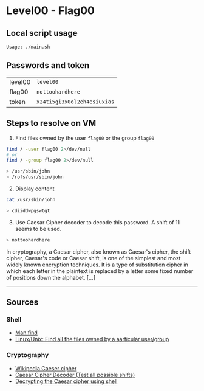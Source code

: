 # Level00 - Flag00

## Local script usage

```shell
Usage: ./main.sh
```

## Passwords and token

|         |                             |
| ------- | --------------------------- |
| level00 | `level00`                   |
| flag00  | `nottoohardhere`            |
| token   | `x24ti5gi3x0ol2eh4esiuxias` |

## Steps to resolve on VM

1. Find files owned by the user `flag00` or the group `flag00`

```bash
find / -user flag00 2>/dev/null
# or
find / -group flag00 2>/dev/null

> /usr/sbin/john
> /rofs/usr/sbin/john
```

2. Display content

```bash
cat /usr/sbin/john

> cdiiddwpgswtgt
```

3. Use Caesar Cipher decoder to decode this password.
   A shift of 11 seems to be used.

```bash
> nottoohardhere
```

In cryptography, a Caesar cipher, also known as Caesar's cipher, the shift cipher, Caesar's code or Caesar shift, is one of the simplest and most widely known encryption techniques. It is a type of substitution cipher in which each letter in the plaintext is replaced by a letter some fixed number of positions down the alphabet. [...]

---

## Sources

### Shell

- [Man find](https://www.man7.org/linux/man-pages/man1/find.1.html)
- [Linux/Unix: Find all the files owned by a aarticular user/group](https://www.cyberciti.biz/faq/how-do-i-find-all-the-files-owned-by-a-particular-user-or-group/)

### Cryptography

- [Wikipedia Caeser cipher](https://en.wikipedia.org/wiki/Caesar_cipher)
- [Caesar Cipher Decoder (Test all possible shifts)](https://www.dcode.fr/caesar-cipher)
- [Decrypting the Caesar cipher using shell](https://chris-lamb.co.uk/posts/decrypting-caesar-cipher-using-shell)
